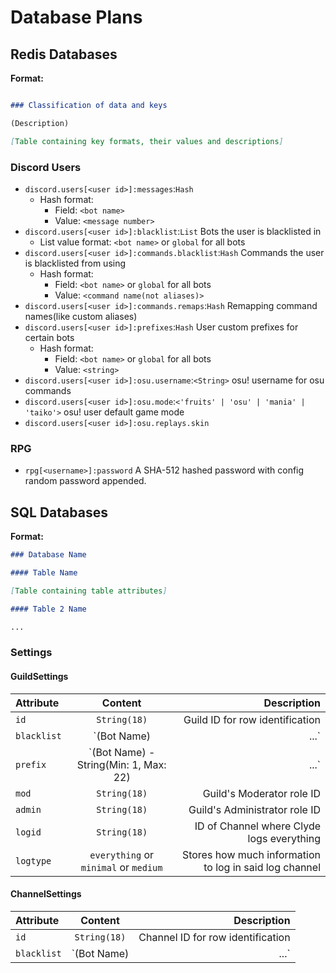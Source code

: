 # Database Plans

## Redis Databases

**Format:**

```md

### Classification of data and keys

(Description)

[Table containing key formats, their values and descriptions]
```

### Discord Users

- `discord.users[<user id>]:messages`:`Hash`
  - Hash format:
    - Field: `<bot name>`
    - Value: `<message number>`
- `discord.users[<user id>]:blacklist`:`List` Bots the user is blacklisted in
  - List value format: `<bot name>` or `global` for all bots
- `discord.users[<user id>]:commands.blacklist`:`Hash` Commands the user is blacklisted from using
  - Hash format:
    - Field: `<bot name>` or `global` for all bots
    - Value: `<command name(not aliases)>`
- `discord.users[<user id>]:commands.remaps`:`Hash` Remapping command names(like custom aliases)
- `discord.users[<user id>]:prefixes`:`Hash` User custom prefixes for certain bots
  - Hash format:
    - Field: `<bot name>` or `global` for all bots
    - Value: `<string>`
- `discord.users[<user id>]:osu.username`:`<String>` osu! username for osu commands
- `discord.users[<user id>]:osu.mode`:`<'fruits' | 'osu' | 'mania' | 'taiko'>` osu! user default game mode
- `discord.users[<user id>]:osu.replays.skin`

### RPG

- `rpg[<username>]:password` A SHA-512 hashed password with config random password appended.

## SQL Databases

**Format:**

```md
### Database Name

#### Table Name

[Table containing table attributes]

#### Table 2 Name

...
```

### Settings

#### GuildSettings

| Attribute   |                   Content                    |                                            Description |
| :---------- | :------------------------------------------: | -----------------------------------------------------: |
| `id`        |                 `String(18)`                 |                        Guild ID for row identification |
| `blacklist` |              `(Bot Name) | ...`              |      Disables the use of specified bots in that server |
| `prefix`    | `(Bot Name) - String(Min: 1, Max: 22) | ...` |                                           Guild prefix |
| `mod`       |                 `String(18)`                 |                              Guild's Moderator role ID |
| `admin`     |                 `String(18)`                 |                          Guild's Administrator role ID |
| `logid`     |                 `String(18)`                 |              ID of Channel where Clyde logs everything |
| `logtype`   |    `everything` or `minimal` or `medium`     | Stores how much information to log in said log channel |

#### ChannelSettings

| Attribute   |      Content       |                          Description |
| :---------- | :----------------: | -----------------------------------: |
| `id`        |    `String(18)`    |    Channel ID for row identification |
| `blacklist` | `(Bot Name) | ...` | Disables use of bots in this channel |

